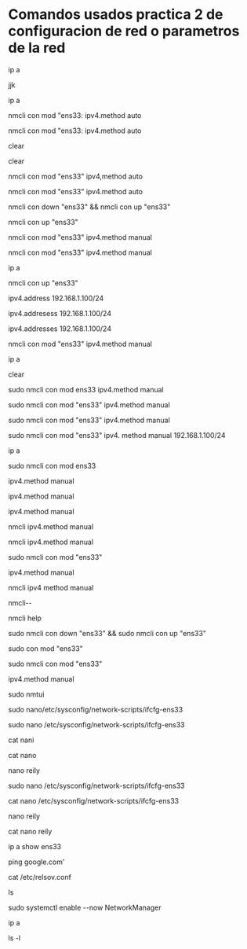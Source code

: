 # Comandos usados practica 2 de configuracion de red o parametros de la red
ip a

jjk

ip a

nmcli con mod "ens33: ipv4.method auto

nmcli con mod "ens33: ipv4.method auto

clear

clear

nmcli con mod "ens33" ipv4,method auto

nmcli con mod "ens33" ipv4.method auto

nmcli con down "ens33" && nmcli con up "ens33"

nmcli con up "ens33"

nmcli con mod "ens33" ipv4.method manual

nmcli con mod "ens33" ipv4.method manual

ip a

nmcli con up "ens33"

ipv4.address 192.168.1.100/24

ipv4.addresess 192.168.1.100/24

ipv4.addresses 192.168.1.100/24

nmcli con mod "ens33" ipv4.method manual

ip a

clear

sudo nmcli con mod ens33 ipv4.method manual

sudo nmcli con mod "ens33" ipv4.method manual

sudo nmcli con mod "ens33" ipv4.method manual

sudo nmcli con mod "ens33" ipv4. method manual 192.168.1.100/24

ip a

sudo nmcli con mod ens33

ipv4.method manual

ipv4.method manual

ipv4.method manual

nmcli ipv4.method manual

nmcli ipv4.method manual

sudo nmcli con mod "ens33"

ipv4.method manual

nmcli ipv4 method manual

nmcli--

nmcli help

sudo nmcli con down "ens33" && sudo nmcli con up "ens33"

sudo con mod "ens33"

sudo nmcli con mod "ens33"

ipv4.method manual

sudo nmtui

sudo nano/etc/sysconfig/network-scripts/ifcfg-ens33

sudo nano /etc/sysconfig/network-scripts/ifcfg-ens33

cat nani

cat nano

nano reily

sudo nano /etc/sysconfig/network-scripts/ifcfg-ens33

cat nano /etc/sysconfig/network-scripts/ifcfg-ens33

nano reily

cat nano reily

ip a show ens33

ping google.com'

cat /etc/relsov.conf

ls

sudo systemctl enable --now NetworkManager

ip a

ls -l

